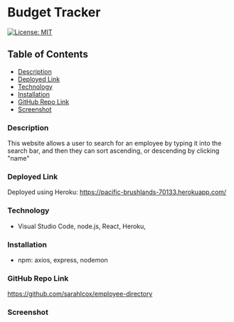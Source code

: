 # Budget Tracker
  [![License: MIT](https://img.shields.io/badge/License-MIT-yellow.svg)](https://opensource.org/licenses/MIT)
  ## Table of Contents
  * [ Description ](#description)
  * [ Deployed Link ](#deployed-link)
  * [ Technology ](#technology)
  * [ Installation ](#installation)
  * [ GitHub Repo Link](#github-repo-link)
  * [ Screenshot ](#screenshot)


  
### Description
This website allows a user to search for an employee by typing it into the search bar, and then they can sort ascending, or descending by clicking "name" 

### Deployed Link
Deployed using Heroku: https://pacific-brushlands-70133.herokuapp.com/

### Technology
* Visual Studio Code, node.js, React, Heroku,

### Installation
* npm: axios, express, nodemon

### GitHub Repo Link
https://github.com/sarahlcox/employee-directory

### Screenshot



